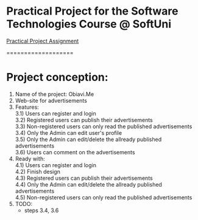 <h1>Practical Project for the Software Technologies Course @ SoftUni</h1>

<a href="https://softuni.bg/downloads/svn/soft-tech/May-2016/Software-Technologies-June-2016/0.%20Software-Technologies-Course-Overview/0.%20Software-Technologies-Practical-Project-Assignment.docx">Practical Project Assignment</a>

===================

Project conception:
===================
1) Name of the project: Obiavi.Me<br/>
2) Web-site for advertisements<br/>
3) Features:<br/>
	3.1) Users can register and login<br/>
	3.2) Registered users can publish their advertisements<br/>
	3.3) Non-registered users can only read the published advertisements<br/>
	3.4) Only the Admin can edit user's profile<br/>
	3.5) Only the Admin can edit/delete the allready published advertisements<br/>
	3.6) Users can comment on the advertisements<br/>
4) Ready with:<br/>
	4.1) Users can register and login<br/>
	4.2) Finish design<br/>
	4.3) Registered users can publish their advertisements<br/>
	4.4) Only the Admin can edit/delete the allready published advertisements<br/>
	4.5) Non-registered users can only read the published advertisements<br/>
5) TODO:<br/>
	- steps 3.4, 3.6<br/>

